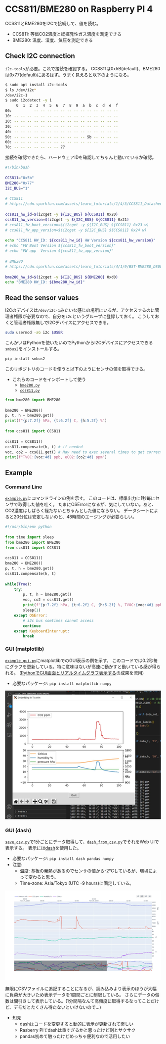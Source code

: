 # CCS811/BME280 on Raspberry PI 4

CCS811とBME280をI2Cで接続して、値を読む。

* CCS811: 等価CO2濃度と総揮発性ガス濃度を測定できる
* BME280: 温度、湿度、気圧を測定できる

## Check I2C connection

`i2c-tools`が必要。これで接続を確認する。
CCS811は0x5B(default)、BME280は0x77(default)にあるはず。うまく見えると以下のようになる。

```sh
$ sudo apt install i2c-tools
$ ls /dev/i2c*
/dev/i2c-1
$ sudo i2cdetect -y 1
     0  1  2  3  4  5  6  7  8  9  a  b  c  d  e  f
00:          -- -- -- -- -- -- -- -- -- -- -- -- --
10: -- -- -- -- -- -- -- -- -- -- -- -- -- -- -- --
20: -- -- -- -- -- -- -- -- -- -- -- -- -- -- -- --
30: -- -- -- -- -- -- -- -- -- -- -- -- -- -- -- --
40: -- -- -- -- -- -- -- -- -- -- -- -- -- -- -- --
50: -- -- -- -- -- -- -- -- -- -- -- 5b -- -- -- --
60: -- -- -- -- -- -- -- -- -- -- -- -- -- -- -- --
70: -- -- -- -- -- -- -- 77
```

接続を確認できたら、ハードウェアIDを確認してちゃんと動いているか確認。

```bash
#!/bin/bash

CCS811="0x5b"
BME280="0x77"
I2C_BUS="1"

# CCS811
# https://cdn.sparkfun.com/assets/learn_tutorials/1/4/3/CCS811_Datasheet-DS000459.pdf

ccs811_hw_id=$(i2cget -y ${I2C_BUS} ${CCS811} 0x20)
ccs811_hw_version=$(i2cget -y ${I2C_BUS} ${CCS811} 0x21)
# ccs811_fw_boot_version=$(i2cget -y ${I2C_BUS} ${CCS811} 0x23 w)
# ccs811_fw_app_version=$(i2cget -y ${I2C_BUS} ${CCS811} 0x24 w)

echo "CCS811 HW_ID: ${ccs811_hw_id} HW Version ${ccs811_hw_version}"
# echo "FW Boot Version ${ccs811_fw_boot_version}"
# echo "FW app  Version ${ccs811_fw_app_version}"

# BME280
# https://cdn.sparkfun.com/assets/learn_tutorials/4/1/9/BST-BME280_DS001-10.pdf

bme280_hw_id=$(i2cget -y ${I2C_BUS} ${BME280} 0xd0)
echo "BME280 HW_ID: ${bme280_hw_id}"
```

## Read the sensor values

I2Cのデバイスは`/dev/i2c-1`みたいな感じの場所にいるが、アクセスするのに管理者権限が必要なので、自分を`i2c`というグループに登録しておく。
こうしておくと管理者権限無しでI2Cデバイスにアクセスできる。

```sh
sudo usermod -aG i2c $USER
```

こんかいはPythonを使いたいのでPythonからI2Cデバイスにアクセスできる`smbus2`をインストールする。

```sh
pip install smbus2
```

このリポジトリのコードを使うと以下のようにセンサの値を取得できる。

* これらのコードをインポートして使う
     - [`bme280.py`](https://github.com/nv-h/i2c_env_sensors/blob/master/bme280.py)
     - [`ccs811.py`](https://github.com/nv-h/i2c_env_sensors/blob/master/ccs811.py)

```python
from bme280 import BME280

bme280 = BME280()
p, t, h = bme280.get()
print(f"{p:7.2f} hPa, {t:6.2f} C, {h:5.2f} %")

from ccs811 import CCS811

ccs811 = CCS811()
ccs811.compensate(h, t) # if needed
voc, co2 = ccs811.get() # May need to exec several times to get correct values
print(f"TVOC:{voc:4d} ppb, eCO2:{co2:4d} ppm")
```

## Example

### Command Line

[`example.py`](https://github.com/nv-h/i2c_env_sensors/blob/master/example.py)にコマンドラインの例を示す。
このコードは、標準出力に1秒毎にセンサで取得した値を吐く。
たまにOSErrorになるが、気にしていない。あと、CO2濃度はしばらく経たないとちゃんとした値にならない。
データシートによると20分位は安定しないのと、48時間のエージングが必要らしい。

```python
#!/usr/bin/env python

from time import sleep
from bme280 import BME280
from ccs811 import CCS811

ccs811 = CCS811()
bme280 = BME280()
p, t, h = bme280.get()
ccs811.compensate(h, t)

while(True):
    try:
        p, t, h = bme280.get()
        voc, co2 = ccs811.get()
        print(f"{p:7.2f} hPa, {t:6.2f} C, {h:5.2f} %, TVOC:{voc:4d} ppb, eCO2:{co2:4d} ppm")
        sleep(1)
    except OSError:
        # i2c bus somtimes cannot access
        continue
    except KeyboardInterrupt:
        break
```

### GUI (matplotlib)

[`example_gui.py`](https://github.com/nv-h/i2c_env_sensors/blob/master/example_gui.py)にmatplotlibでのGUI表示の例を示す。
このコードでは0.2秒毎にグラフを更新している。特に意味はないが高速に動かすと動いている感が得られる。
([PythonでGUI画面とリアルタイムグラフ表示する](https://qiita.com/nv-h/items/92feeb34338c09c6d2a2)の成果を流用)

* 必要なパッケージ: `pip install matplotlib numpy`

![](images/example_gui_matplotlib.jpg)


### GUI (dash)

[`save_csv.py`](https://github.com/nv-h/i2c_env_sensors/blob/master/save_csv.py)で1分ごとにデータ取得して、[`dash_from_csv.py`](https://github.com/nv-h/i2c_env_sensors/blob/master/dash_from_csv.py)でそれをWeb UIで表示する。
表示には[dash](https://dash.plotly.com/)を使用した。

* 必要なパッケージ: `pip install dash pandas numpy`
* 注意:
     - 温度: 基板の発熱があるのでセンサの値から-2℃しているが、環境によって変わると思う。
     - Time-zone: Asia/Tokyo (UTC -9 hours)に固定している。

![](images/example_gui_dash.jpg)

無限にCSVファイルに追記することになるが、読み込みより表示のほうが大幅に負荷が大きいため表示データを1周間ごとに制限している。
さらにデータの個数は間引きして表示している。(1分間隔なんて高頻度に取得するなってことだけど、デモだとたくさん待たないといけないので...)

* 知見
    - dashはコードを変更すると動的に表示が更新されて楽しい
    - Rasberry PIでdashは重すぎるかと思ったけど割とサクサク
    - pandas初めて触ったけどめっちゃ便利なので活用したい
